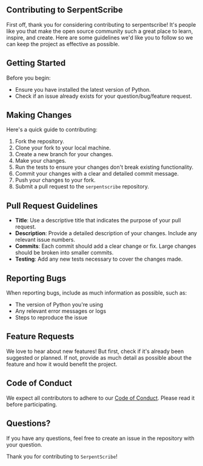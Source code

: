 ## Contributing to SerpentScribe

First off, thank you for considering contributing to serpentscribe! It's people like you that make the open source community such a great place to learn, inspire, and create. Here are some guidelines we'd like you to follow so we can keep the project as effective as possible.

## Getting Started

Before you begin:
- Ensure you have installed the latest version of Python.
- Check if an issue already exists for your question/bug/feature request.

## Making Changes

Here's a quick guide to contributing:
1. Fork the repository.
2. Clone your fork to your local machine.
3. Create a new branch for your changes.
4. Make your changes.
5. Run the tests to ensure your changes don't break existing functionality.
6. Commit your changes with a clear and detailed commit message.
7. Push your changes to your fork.
8. Submit a pull request to the `serpentscribe` repository.

## Pull Request Guidelines

- **Title**: Use a descriptive title that indicates the purpose of your pull request.
- **Description**: Provide a detailed description of your changes. Include any relevant issue numbers.
- **Commits**: Each commit should add a clear change or fix. Large changes should be broken into smaller commits.
- **Testing**: Add any new tests necessary to cover the changes made.

## Reporting Bugs

When reporting bugs, include as much information as possible, such as:
- The version of Python you're using
- Any relevant error messages or logs
- Steps to reproduce the issue

## Feature Requests

We love to hear about new features! But first, check if it's already been suggested or planned. If not, provide as much detail as possible about the feature and how it would benefit the project.

## Code of Conduct

We expect all contributors to adhere to our [Code of Conduct](CODE_OF_CONDUCT.md). Please read it before participating.

## Questions?

If you have any questions, feel free to create an issue in the repository with your question.

Thank you for contributing to `SerpentScribe`!
